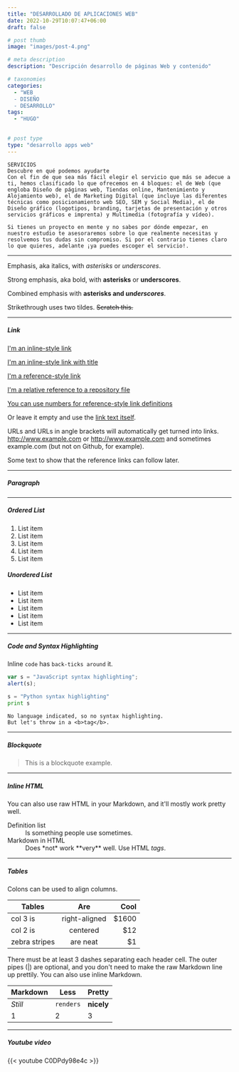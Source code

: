 ```yaml
---
title: "DESARROLLADO DE APLICACIONES WEB"
date: 2022-10-29T10:07:47+06:00
draft: false

# post thumb
image: "images/post-4.png"

# meta description
description: "Descripción desarrollo de páginas Web y contenido"

# taxonomies
categories: 
  - "WEB
  - DISEÑO
  - DESARROLLO"
tags:
  - "HUGO"
  

# post type
type: "desarrollo apps web"
---
```

```
SERVICIOS
Descubre en qué podemos ayudarte
Con el fin de que sea más fácil elegir el servicio que más se adecue a ti, hemos clasificado lo que ofrecemos en 4 bloques: el de Web (que engloba Diseño de páginas web, Tiendas online, Mantenimiento y Alojamiento web), el de Marketing Digital (que incluye las diferentes técnicas como posicionamiento web SEO, SEM y Social Media), el de Diseño gráfico (logotipos, branding, tarjetas de presentación y otros servicios gráficos e imprenta) y Multimedia (fotografía y vídeo).

Si tienes un proyecto en mente y no sabes por dónde empezar, en nuestro estudio te asesoraremos sobre lo que realmente necesitas y resolvemos tus dudas sin compromiso. Si por el contrario tienes claro lo que quieres, adelante ¡ya puedes escoger el servicio!.
```
<hr>



Emphasis, aka italics, with *asterisks* or _underscores_.

Strong emphasis, aka bold, with **asterisks** or __underscores__.

Combined emphasis with **asterisks and _underscores_**.

Strikethrough uses two tildes. ~~Scratch this.~~

<hr>

##### Link
[I'm an inline-style link](https://www.google.com)

[I'm an inline-style link with title](https://www.google.com "Google's Homepage")

[I'm a reference-style link][Arbitrary case-insensitive reference text]

[I'm a relative reference to a repository file](../blob/master/LICENSE)

[You can use numbers for reference-style link definitions][1]

Or leave it empty and use the [link text itself].

URLs and URLs in angle brackets will automatically get turned into links. 
http://www.example.com or <http://www.example.com> and sometimes 
example.com (but not on Github, for example).

Some text to show that the reference links can follow later.

[arbitrary case-insensitive reference text]: https://www.mozilla.org
[1]: http://slashdot.org
[link text itself]: http://www.reddit.com

<hr>

##### Paragraph


<hr>

##### Ordered List

1. List item
2. List item
3. List item
4. List item
5. List item


##### Unordered List

* List item
* List item
* List item
* List item
* List item

<hr>

##### Code and Syntax Highlighting

Inline `code` has `back-ticks around` it.

```javascript
var s = "JavaScript syntax highlighting";
alert(s);
```
 
```python
s = "Python syntax highlighting"
print s
```
 
```
No language indicated, so no syntax highlighting. 
But let's throw in a <b>tag</b>.
```

<hr>

##### Blockquote

> This is a blockquote example.

<hr>

##### Inline HTML

You can also use raw HTML in your Markdown, and it'll mostly work pretty well.

<dl>
  <dt>Definition list</dt>
  <dd>Is something people use sometimes.</dd>

  <dt>Markdown in HTML</dt>
  <dd>Does *not* work **very** well. Use HTML <em>tags</em>.</dd>
</dl>


<hr>

##### Tables

Colons can be used to align columns.

| Tables        | Are           | Cool  |
| ------------- |:-------------:| -----:|
| col 3 is      | right-aligned | $1600 |
| col 2 is      | centered      |   $12 |
| zebra stripes | are neat      |    $1 |

There must be at least 3 dashes separating each header cell.
The outer pipes (|) are optional, and you don't need to make the 
raw Markdown line up prettily. You can also use inline Markdown.

Markdown | Less | Pretty
--- | --- | ---
*Still* | `renders` | **nicely**
1 | 2 | 3

<hr>



##### Youtube video

{{< youtube C0DPdy98e4c >}}